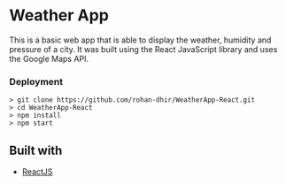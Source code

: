 # Weather App

This is a basic web app that is able to display the weather, humidity and pressure of a city. It was built using the React JavaScript library and uses the Google Maps API.

### Deployment

```
> git clone https://github.com/rohan-dhir/WeatherApp-React.git
> cd WeatherApp-React
> npm install
> npm start
```

## Built with

* [ReactJS](https://reactjs.org/docs/hello-world.html)
